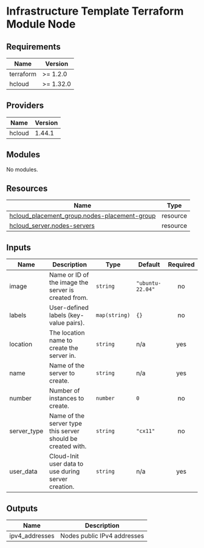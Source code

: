 # Infrastructure Template Terraform Module Node

<!-- BEGIN_TF_DOCS -->
## Requirements

| Name | Version |
|------|---------|
| terraform | >= 1.2.0 |
| hcloud | >= 1.32.0 |

## Providers

| Name | Version |
|------|---------|
| hcloud | 1.44.1 |

## Modules

No modules.

## Resources

| Name | Type |
|------|------|
| [hcloud_placement_group.nodes-placement-group](https://registry.terraform.io/providers/hetznercloud/hcloud/latest/docs/resources/placement_group) | resource |
| [hcloud_server.nodes-servers](https://registry.terraform.io/providers/hetznercloud/hcloud/latest/docs/resources/server) | resource |

## Inputs

| Name | Description | Type | Default | Required |
|------|-------------|------|---------|:--------:|
| image | Name or ID of the image the server is created from. | `string` | `"ubuntu-22.04"` | no |
| labels | User-defined labels (key-value pairs). | `map(string)` | `{}` | no |
| location | The location name to create the server in. | `string` | n/a | yes |
| name | Name of the server to create. | `string` | n/a | yes |
| number | Number of instances to create. | `number` | `0` | no |
| server\_type | Name of the server type this server should be created with. | `string` | `"cx11"` | no |
| user\_data | Cloud-Init user data to use during server creation. | `string` | n/a | yes |

## Outputs

| Name | Description |
|------|-------------|
| ipv4\_addresses | Nodes public IPv4 addresses |
<!-- END_TF_DOCS -->

